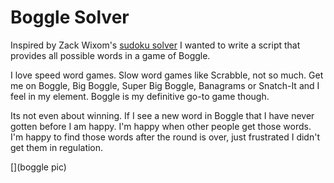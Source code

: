 # Boggle Solver
Inspired by Zack Wixom's [sudoku solver](https://github.com/z-wix/sudoku) I wanted to write a script that provides all possible words in a game of Boggle.

I love speed word games. Slow word games like Scrabble, not so much. Get me on Boggle, Big Boggle, Super Big Boggle, Banagrams or Snatch-It and I feel in my element. Boggle is my definitive go-to game though.

Its not even about winning. If I see a new word in Boggle that I have never gotten before I am happy. I'm happy when other people get those words. I'm happy to find those words after the round is over, just frustrated I didn't get them in regulation.

[](boggle pic)
